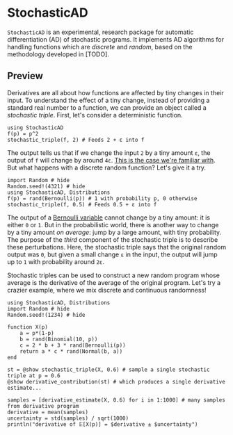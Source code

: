 # StochasticAD

`StochasticAD` is an experimental, research package for automatic differentiation (AD) of stochastic programs. It implements AD algorithms for handling functions which are *discrete* and *random*, based on the methodology developed in [TODO].

## Preview

Derivatives are all about how functions are affected by tiny changes in their input. To understand the effect of a tiny change, instead of providing a standard real number to a function, we can provide an object called a *stochastic triple*. First, let's consider a deterministic function.

```@example continuous
using StochasticAD
f(p) = p^2
stochastic_triple(f, 2) # Feeds 2 + ε into f
```
The output tells us that if we change the input `2` by a tiny amount `ε`, the output of `f` will change by around `4ε`. [This is the case we're familiar with](https://en.wikipedia.org/wiki/Dual_number). But what happens with a discrete random function? Let's give it a try. 
```@example discrete
import Random # hide
Random.seed!(4321) # hide
using StochasticAD, Distributions
f(p) = rand(Bernoulli(p)) # 1 with probability p, 0 otherwise
stochastic_triple(f, 0.5) # Feeds 0.5 + ε into f
```
The output of a [Bernoulli variable](https://en.wikipedia.org/wiki/Bernoulli_distribution) cannot change by a tiny amount: it is either `0` or `1`. But in the probabilistic world, there is another way to change by a tiny amount *on average*: jump by a large amount, with tiny probability. The purpose of the *third* component of the stochastic triple is to describe these perturbations. Here, the stochastic triple says that the original random output was `0`, but given a small change `ε` in the input, the output will jump up to `1` with probability around `2ε`.

Stochastic triples can be used to construct a new random program whose average is the derivative of the average of the original program. Let's try a crazier example, where we mix discrete and continuous randomness!
```@example estimate
using StochasticAD, Distributions
import Random # hide
Random.seed!(1234) # hide

function X(p)
    a = p*(1-p) 
    b = rand(Binomial(10, p))
    c = 2 * b + 3 * rand(Bernoulli(p))
    return a * c * rand(Normal(b, a))
end

st = @show stochastic_triple(X, 0.6) # sample a single stochastic triple at p = 0.6
@show derivative_contribution(st) # which produces a single derivative estimate...

samples = [derivative_estimate(X, 0.6) for i in 1:1000] # many samples from derivative program
derivative = mean(samples)
uncertainty = std(samples) / sqrt(1000)
println("derivative of 𝔼[X(p)] = $derivative ± $uncertainty")
```
